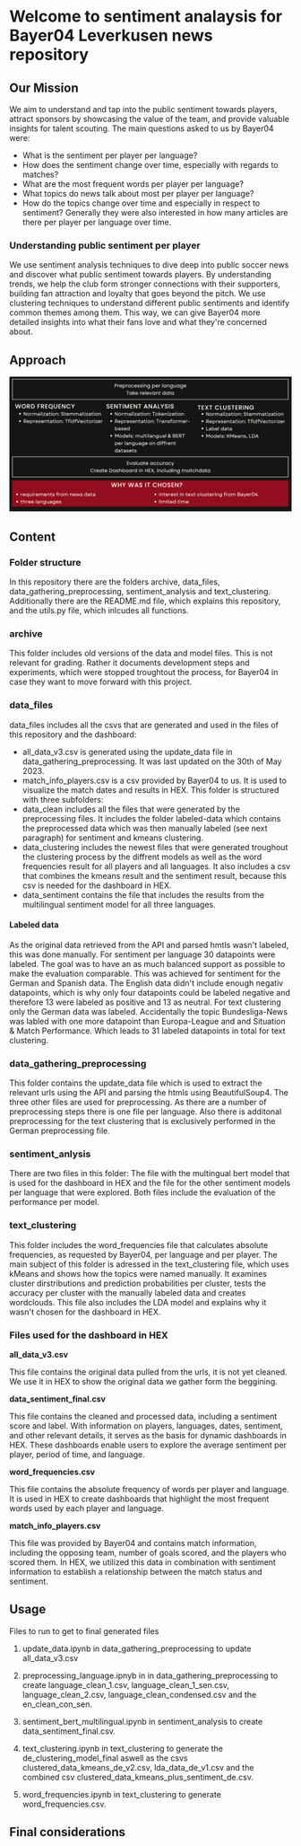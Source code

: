 # Welcome to sentiment analaysis for Bayer04 Leverkusen news repository

## Our Mission
We aim to understand and tap into the public sentiment towards players, attract sponsors by showcasing the value of the team, and provide valuable insights for talent scouting.
The main questions asked to us by Bayer04 were:
* What is the sentiment per player per language? 
* How does the sentiment change over time, especially with regards to matches?
* What are the most frequent words per player per language?
* What topics do news talk about most per player per language?
* How do the topics change over time and especially in respect to sentiment?
Generally they were also interested in how many articles are there per player per language over time.

### Understanding public sentiment per player
We use sentiment analysis techniques to dive deep into public soccer news and discover what public sentiment towards players. By understanding trends, we help the club form stronger connections with their supporters, building fan attraction and loyalty that goes beyond the pitch.
We use clustering techniques to understand different public sentiments and identify common themes among them. This way, we can give Bayer04 more detailed insights into what their fans love and what they're concerned about.

## Approach
![Local Image](wrap_up.png)

## Content

### Folder structure
In this repository there are the folders archive, data_files, data_gathering_preprocessing, sentiment_analysis and text_clustering. 
Additionally there are the README.md file, which explains this repository, and the utils.py file, which inlcudes all functions. 

### archive
This folder includes old versions of the data and model files. This is not relevant for grading. Rather it documents development steps and experiments, which were stopped troughtout the process, for Bayer04 in case they want to move forward with this project.

### data_files
data_files includes all the csvs that are generated and used in the files of this repository and the dashboard:
* all_data_v3.csv is generated using the update_data file in data_gathering_preprocessing. It was last updated on the 30th of May 2023.
* match_info_players.csv is a csv provided by Bayer04 to us. It is used to visualize the match dates and results in HEX.
This folder is structured with three subfolders: 
* data_clean includes all the files that were generated by the preprocessing files. It includes the folder labeled-data which contains the preprocessed data which was then manually labeled (see next paragraph) for sentiment and kmeans clustering. 
* data_clustering includes the newest files that were generated troughout the clustering process by the diffrent models as well as the word frequencies result for all players and all languages. It also includes a csv that combines the kmeans result and the sentiment result, because this csv is needed for the dashboard in HEX.
* data_sentiment contains the file that includes the results from the multilingual sentiment model for all three languages.

#### Labeled data
As the original data retrieved from the API and parsed hmtls wasn't labeled, this was done manually. 
For sentiment per language 30 datapoints were labeled. The goal was to have an as much balanced support as possible to make the evaluation comparable. This was achieved for sentiment for the German and Spanish data. The English data didn't include enough negativ datapoints, which is why only four datapoints could be labeled negative and therefore 13 were labeled as positive and 13 as neutral. 
For text clustering only the German data was labeled. Accidentally the topic Bundesliga-News was labled with one more datapoint than Europa-League and and Situation & Match Performance. Which leads to 31 labeled datapoints in total for text clustering.

### data_gathering_preprocessing
This folder contains the update_data file which is used to extract the relevant urls using the API and parsing the htmls using BeautifulSoup4. 
The three other files are used for preprocessing. As there are a number of preprocessing steps there is one file per language. Also there is additonal preprocessing for the text clustering that is exclusively performed in the German preprocessing file.

### sentiment_anlysis
There are two files in this folder: The file with the multingual bert model that is used for the dashboard in HEX and the file for the other sentiment models per language that were explored. Both files include the evaluation of the performance per model. 

### text_clustering
This folder includes the word_frequencies file that calculates absolute frequencies, as requested by Bayer04, per language and per player. 
The main subject of this folder is adressed in the text_clustering file, which uses kMeans and shows how the topics were named manually. It examines cluster dirstributions and prediction probabilities per cluster, tests the accuracy per cluster with the manually labeled data and creates wordclouds. This file also includes the LDA model and explains why it wasn't chosen for the dashboard in HEX. 

### Files used for the dashboard in HEX

**all_data_v3.csv**

This file contains the original data pulled from the urls, it is not yet cleaned. We use it in HEX to show the original data we gather form the beggining.

**data_sentiment_final.csv**

This file contains the cleaned and processed data, including a sentiment score and label. With information on players, languages, dates, sentiment, and other relevant details, it serves as the basis for dynamic dashboards in HEX. These dashboards enable users to explore the average sentiment per player, period of time, and language.

**word_frequencies.csv**

This file contains the absolute frequency of words per player and language. It is used in HEX to create dashboards that highlight the most frequent words used by each player and language.

**match_info_players.csv**

This file was provided by Bayer04 and contains match information, including the opposing team, number of goals scored, and the players who scored them. In HEX, we utilized this data in combination with sentiment information to establish a relationship between the match status and sentiment.

## Usage

Files to run to get to final generated files

1. update_data.ipynb in data_gathering_preprocessing to update all_data_v3.csv

2. preprocessing_language.ipnyb in in data_gathering_preprocessing to create language_clean_1.csv, language_clean_1_sen.csv, language_clean_2.csv, language_clean_condensed.csv and the en_clean_con_sen.

3. sentiment_bert_multilingual.ipynb in sentiment_analysis to create data_sentiment_final.csv.

4. text_clustering.ipynb in text_clustering to generate the de_clustering_model_final aswell as the csvs clustered_data_kmeans_de_v2.csv, lda_data_de_v1.csv and the combined csv clustered_data_kmeans_plus_sentiment_de.csv.

5. word_frequencies.ipynb in text_clustering to generate word_frequencies.csv.



## Final considerations



